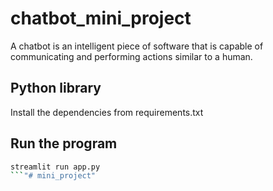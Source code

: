 # chatbot_mini_project

A chatbot is an intelligent piece of software that is capable of communicating and performing actions similar to a human. 

## Python library
Install the dependencies from requirements.txt

## Run the program
```sh
streamlit run app.py
```"# mini_project" 
